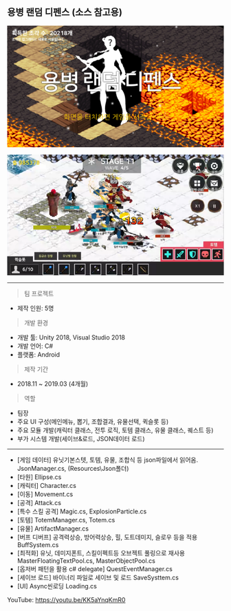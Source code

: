 용병 랜덤 디펜스 (소스 참고용)
---

![메인화면](https://github.com/diovpl248/mercenary-random-defence/blob/master/game.png?raw=true)

![인게임](https://github.com/diovpl248/mercenary-random-defence/blob/master/in-game.PNG?raw=true)

---

> 팀 프로젝트

- 제작 인원: 5명

> 개발 환경

- 개발 툴: Unity 2018, Visual Studio 2018
- 개발 언어: C#
- 플랫폼: Android

> 제작 기간
- 2018.11 ~ 2019.03 (4개월)

> 역할
- 팀장
- 주요 UI 구성(메인메뉴, 뽑기, 조합결과, 유물선택, 퀵슬롯 등)
- 주요 모듈 개발(캐릭터 클래스, 전투 로직, 토템 클래스, 유물 클래스, 퀘스트 등)
- 부가 시스템 개발(세이브&로드, JSON데이터 로드)

---

* [게임 데이터] 유닛기본스텟, 토템, 유물, 조합식 등 json파일에서 읽어옴. JsonManager.cs, (Resources\Json폴더) 
* [타원] Ellipse.cs
* [캐릭터] Character.cs
* [이동] Movement.cs
* [공격] Attack.cs
* [특수 스킬 공격] Magic.cs, ExplosionParticle.cs
* [토템] TotemManager.cs, Totem.cs
* [유물] ArtifactManager.cs
* [버프 디버프] 공격력상승, 방어력상승, 힐, 도트데미지, 슬로우 등을 적용 BuffSystem.cs
* [최적화] 유닛, 데미지폰트, 스킬이펙트등 오브젝트 풀링으로 재사용 MasterFloatingTextPool.cs, MasterObjectPool.cs
* [옵저버 패턴을 활용 c# delegate] QuestEventManager.cs
* [세이브 로드] 바이너리 파일로 세이브 및 로드 SaveSysttem.cs
* [UI] Async씬로딩 Loading.cs


YouTube: https://youtu.be/KK5aYnqKmR0